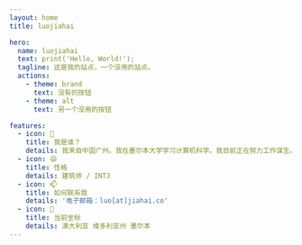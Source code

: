 ```yaml
---
layout: home
title: luojiahai

hero:
  name: luojiahai
  text: print('Hello, World!');
  tagline: 这是我的站点，一个没用的站点。
  actions:
    - theme: brand
      text: 没有的按钮
    - theme: alt
      text: 另一个没用的按钮

features:
  - icon: 🤔
    title: 我是谁？
    details: 我来自中国广州。我在墨尔本大学学习计算机科学。我目前正在努力工作谋生。
  - icon: 😄
    title: 性格
    details: 建筑师 / INTJ
  - icon: 📫
    title: 如何联系我
    details: '电子邮箱：luo[at]jiahai.co'
  - icon: 📍
    title: 当前坐标
    details: 澳大利亚 维多利亚州 墨尔本
---
```

